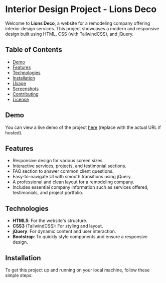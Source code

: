 # Interior Design Project - Lions Deco

Welcome to **Lions Deco**, a website for a remodeling company offering interior design services. This project showcases a modern and responsive design built using HTML, CSS (with TailwindCSS), and jQuery.

## Table of Contents
- [Demo](#demo)
- [Features](#features)
- [Technologies](#technologies)
- [Installation](#installation)
- [Usage](#usage)
- [Screenshots](#screenshots)
- [Contributing](#contributing)
- [License](#license)

## Demo
You can view a live demo of the project [here](#) (replace with the actual URL if hosted).

## Features
- Responsive design for various screen sizes.
- Interactive services, projects, and testimonial sections.
- FAQ section to answer common client questions.
- Easy-to-navigate UI with smooth transitions using jQuery.
- A professional and clean layout for a remodeling company.
- Includes essential company information such as services offered, testimonials, and project portfolio.

## Technologies
- **HTML5**: For the website's structure.
- **CSS3** (TailwindCSS): For styling and layout.
- **jQuery**: For dynamic content and user interaction.
- **Bootstrap**: To quickly style components and ensure a responsive design.

## Installation
To get this project up and running on your local machine, follow these simple steps:
